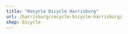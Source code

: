 ```yaml
---
title: "Recycle Bicycle Harrisburg"
url: /harrisburg/recycle-bicycle-harrisburg/
shop: bicycle
---
```

